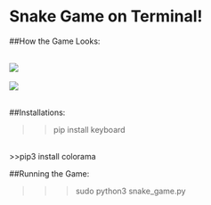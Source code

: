 # Snake Game on Terminal!

##How the Game Looks: 

<br />
<div style="align:center"><img src="https://github.com/Mishka2/snake_game/blob/master/UI/snake2.png" /></div>
<br />
<div style="align:center"><img src="https://github.com/Mishka2/snake_game/blob/master/UI/snake1.png" /></div>
<br />

##Installations:
<br />
>>pip install keyboard 
<br />
>>pip3 install colorama
<br />

##Running the Game:
>>>sudo python3 snake_game.py
